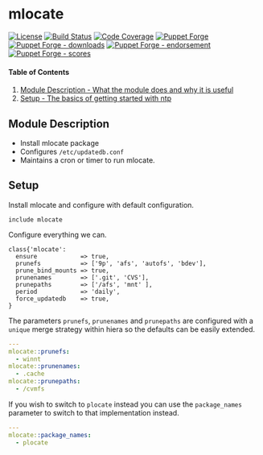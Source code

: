 # mlocate

[![License](https://img.shields.io/github/license/voxpupuli/puppet-mlocate.svg)](https://github.com/voxpupuli/puppet-mlocate/blob/master/LICENSE)
[![Build Status](https://travis-ci.org/voxpupuli/puppet-mlocate.png?branch=master)](https://travis-ci.org/voxpupuli/puppet-mlocate)
[![Code Coverage](https://coveralls.io/repos/github/voxpupuli/puppet-mlocate/badge.svg?branch=master)](https://coveralls.io/github/voxpupuli/puppet-mlocate)
[![Puppet Forge](https://img.shields.io/puppetforge/v/puppet/mlocate.svg)](https://forge.puppetlabs.com/puppet/mlocate)
[![Puppet Forge - downloads](https://img.shields.io/puppetforge/dt/puppet/mlocate.svg)](https://forge.puppetlabs.com/puppet/mlocate)
[![Puppet Forge - endorsement](https://img.shields.io/puppetforge/e/puppet/mlocate.svg)](https://forge.puppetlabs.com/puppet/mlocate)
[![Puppet Forge - scores](https://img.shields.io/puppetforge/f/puppet/mlocate.svg)](https://forge.puppetlabs.com/puppet/mlocate)

#### Table of Contents

1. [Module Description - What the module does and why it is useful](#module-description)
1. [Setup - The basics of getting started with ntp](#setup)

<a id="module-description"></a>
## Module Description

* Install mlocate package
* Configures `/etc/updatedb.conf`
* Maintains a cron or timer to run mlocate.

<a id="setup"></a>
## Setup

Install mlocate and configure with default configuration.
```puppet
include mlocate
```

Configure everything we can.
```puppet
class{'mlocate':
  ensure            => true,
  prunefs           => ['9p', 'afs', 'autofs', 'bdev'],
  prune_bind_mounts => true,
  prunenames        => ['.git', 'CVS'],
  prunepaths        => ['/afs', 'mnt' ],
  period            => 'daily',
  force_updatedb    => true,
}
```

The parameters `prunefs`, `prunenames` and `prunepaths` are configured with
a `unique` merge strategy within hiera so the defaults can be easily extended.

```yaml
---
mlocate::prunefs:
  - winnt
mlocate::prunenames:
  - .cache
mlocate::prunepaths:
  - /cvmfs
```

If you wish to switch to `plocate` instead you can use the `package_names` parameter to switch to that implementation instead.

```yaml
---
mlocate::package_names:
  - plocate
```
